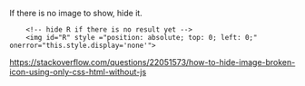 If there is no image to show, hide it.   

        <!-- hide R if there is no result yet -->
        <img id="R" style ="position: absolute; top: 0; left: 0;" onerror="this.style.display='none'"> 

https://stackoverflow.com/questions/22051573/how-to-hide-image-broken-icon-using-only-css-html-without-js    
